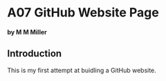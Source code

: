 # A07 GitHub Website Page 
#### by M M Miller

## Introduction
This is my first attempt at buidling a GitHub website.

